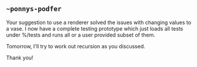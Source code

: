 ## `~ponnys-podfer`
Your suggestion to use a renderer solved the issues with changing values to a vase. I now have a complete testing prototype which just loads all tests under %/tests and runs all or a user provided subset of them.

Tomorrow, I'll try to work out recursion as you discussed.

Thank you!